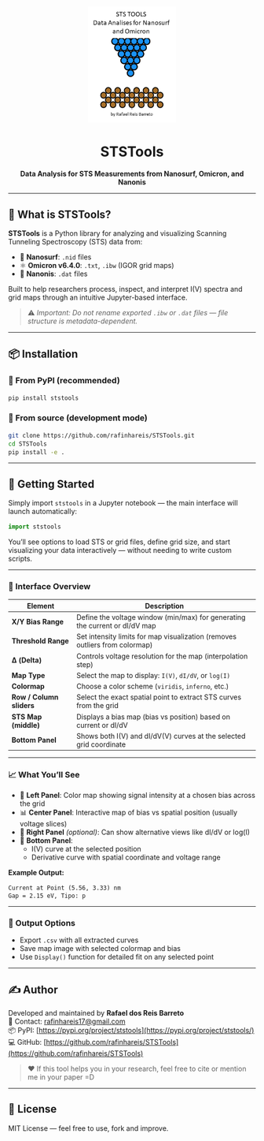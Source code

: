 <p align="center">
  <img src="logo.png" alt="STSTools Logo" width="180"/>
</p>

<h1 align="center">STSTools</h1>
<p align="center"><strong>Data Analysis for STS Measurements from Nanosurf, Omicron, and Nanonis</strong></p>

---

## 🧪 What is STSTools?

**STSTools** is a Python library for analyzing and visualizing Scanning Tunneling Spectroscopy (STS) data from:

- 🧬 **Nanosurf**: `.nid` files
- ⚛️ **Omicron v6.4.0**: `.txt`, `.ibw` (IGOR grid maps)
- 🧲 **Nanonis**: `.dat` files

Built to help researchers process, inspect, and interpret I(V) spectra and grid maps through an intuitive Jupyter-based interface.

> ⚠️ *Important: Do not rename exported `.ibw` or `.dat` files — file structure is metadata-dependent.*

---

## 📦 Installation

### 🔹 From PyPI (recommended)

```bash
pip install ststools
```

### 🔹 From source (development mode)

```bash
git clone https://github.com/rafinhareis/STSTools.git
cd STSTools
pip install -e .
```

---

## 🚀 Getting Started

Simply import `ststools` in a Jupyter notebook — the main interface will launch automatically:

```python
import ststools
```

You’ll see options to load STS or grid files, define grid size, and start visualizing your data interactively — without needing to write custom scripts.

---

### 🧭 Interface Overview

| Element                  | Description                                                                 |
|---------------------------|-----------------------------------------------------------------------------|
| **X/Y Bias Range**        | Define the voltage window (min/max) for generating the current or dI/dV map |
| **Threshold Range**       | Set intensity limits for map visualization (removes outliers from colormap) |
| **Δ (Delta)**             | Controls voltage resolution for the map (interpolation step)               |
| **Map Type**              | Select the map to display: `I(V)`, `dI/dV`, or `log(I)`                     |
| **Colormap**              | Choose a color scheme (`viridis`, `inferno`, etc.)                          |
| **Row / Column sliders**  | Select the exact spatial point to extract STS curves from the grid         |
| **STS Map (middle)**      | Displays a bias map (bias vs position) based on current or dI/dV            |
| **Bottom Panel**          | Shows both I(V) and dI/dV(V) curves at the selected grid coordinate         |

---

### 📈 What You’ll See

- 🔲 **Left Panel**: Color map showing signal intensity at a chosen bias across the grid
- 📊 **Center Panel**: Interactive map of bias vs spatial position (usually voltage slices)
- 🧪 **Right Panel** *(optional)*: Can show alternative views like dI/dV or log(I)
- 📍 **Bottom Panel**:
  - I(V) curve at the selected position
  - Derivative curve with spatial coordinate and voltage range

**Example Output:**
```text
Current at Point (5.56, 3.33) nm
Gap = 2.15 eV, Tipo: p
```

---

### 💾 Output Options

- Export `.csv` with all extracted curves
- Save map image with selected colormap and bias
- Use `Display()` function for detailed fit on any selected point

---

## ✍️ Author

Developed and maintained by **Rafael dos Reis Barreto**  
📧 Contact: rafinhareis17@gmail.com  
📦 PyPI: [https://pypi.org/project/ststools](https://pypi.org/project/ststools/)  
💻 GitHub: [https://github.com/rafinhareis/STSTools](https://github.com/rafinhareis/STSTools)

> ❤️ If this tool helps you in your research, feel free to cite or mention me in your paper =D

---

## 📜 License

MIT License — feel free to use, fork and improve.
